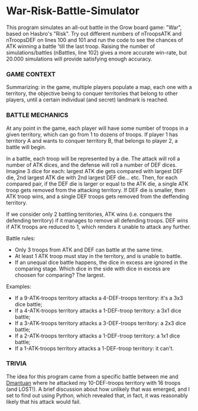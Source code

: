 # War-Risk-Battle-Simulator
This program simulates an all-out battle in the Grow board game: "War", based on Hasbro's "Risk". Try out different numbers of nTroopsATK and nTroopsDEF on lines 100 and 101 and run the code to see the chances of ATK winning a battle 'till the last troop. Raising the number of simulations/battles (nBattles, line 102) gives a more accurate win-rate, but 20.000 simulations will provide satisfying enough accuracy.

### GAME CONTEXT
Summarizing: in the game, multiple players populate a map, each one with a territory, the objective being to conquer territories that belong to other players, until a certain individual (and secret) landmark is reached.

### BATTLE MECHANICS
At any point in the game, each player will have some number of troops in a given territory, which can go from 1 to dozens of troops. If player 1 has territory A and wants to conquer territory B, that belongs to player 2, a battle will begin.

In a battle, each troop will be represented by a die. The attack will roll a number of ATK dices, and the defense will roll a number of DEF dices. Imagine 3 dice for each: largest ATK die gets compared with largest DEF die, 2nd largest ATK die with 2nd largest DEF die... etc. Then, for each compared pair, if the DEF die is larger or equal to the ATK die, a single ATK troop gets removed from the attacking territory. If DEF die is smaller, then ATK troop wins, and a single DEF troops gets removed from the deffending territory.

If we consider only 2 battling territories, ATK wins (i.e. conquers the defending territory) if it manages to remove all defending troops. DEF wins if ATK troops are reduced to 1, which renders it unable to attack any further.

Battle rules:
- Only 3 troops from ATK and DEF can battle at the same time.
- At least 1 ATK troop must stay in the territory, and is unable to battle.
- If an unequal dice battle happens, the dice in excess are ignored in the comparing stage. Which dice in the side with dice in excess are choosen for comparing? The largest.

Examples:
- If a 9-ATK-troops territory attacks a 4-DEF-troops territory: it's a 3x3 dice battle;
- If a 4-ATK-troops territory attacks a 1-DEF-troop territory: a 3x1 dice battle;
- If a 3-ATK-troops territory attacks a 3-DEF-troops territory: a 2x3 dice battle;
- If a 2-ATK-troops territory attacks a 1-DEF-troop territory: a 1x1 dice battle;
- If a 1-ATK-troops territory attacks a 1-DEF-troop territory: it can't.

### TRIVIA
The idea for this program came from a specific battle between me and [Dmantuan](https://github.com/Dmantuan) where he attacked my 10-DEF-troops territory with 16 troops (and LOST!). A brief discussion about how unlikely that was emerged, and I set to find out using Python, which revealed that, in fact, it was reasonably likely that his attack would fail.
